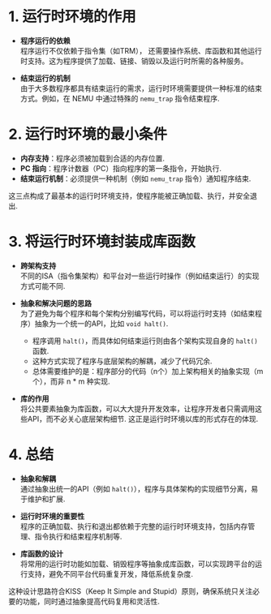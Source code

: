 
# 1. 运行时环境的作用

- **程序运行的依赖**  
  程序运行不仅依赖于指令集（如TRM）， 还需要操作系统、库函数和其他运行时支持。这为程序提供了加载、链接、销毁以及运行时所需的各种服务。

- **结束运行的机制**  
  由于大多数程序都具有结束运行的需求，运行时环境需要提供一种标准的结束方式。例如，在 NEMU 中通过特殊的 `nemu_trap` 指令结束程序.

# 2. 运行时环境的最小条件

- **内存支持**：程序必须被加载到合适的内存位置.
- **PC 指向**：程序计数器（PC）指向程序的第一条指令，开始执行.
- **结束运行机制**：必须提供一种机制（例如 `nemu_trap` 指令）通知程序结束.

这三点构成了最基本的运行时环境支持，使程序能被正确加载、执行，并安全退出.

# 3. 将运行时环境封装成库函数

- **跨架构支持**  
  不同的ISA（指令集架构）和平台对一些运行时操作（例如结束运行）的实现方式可能不同.

- **抽象和解决问题的思路**  
  为了避免为每个程序和每个架构分别编写代码，可以将运行时支持（如结束程序）抽象为一个统一的API，比如 `void halt()`.
  - 程序调用 `halt()`，而具体如何结束运行则由各个架构实现自身的 `halt()` 函数.
  - 这种方式实现了程序与底层架构的解耦，减少了代码冗余.
  - 总体需要维护的是：程序部分的代码（n个）加上架构相关的抽象实现（m个），而非 n * m 种实现.

- **库的作用**  
  将公共要素抽象为库函数，可以大大提升开发效率，让程序开发者只需调用这些API，而不必关心底层架构细节. 这正是运行时环境以库的形式存在的体现.

# 4. 总结

- **抽象和解耦**  
  通过抽象出统一的API（例如 `halt()`），程序与具体架构的实现细节分离，易于维护和扩展.

- **运行时环境的重要性**  
  程序的正确加载、执行和退出都依赖于完整的运行时环境支持，包括内存管理、指令执行和结束程序机制等.

- **库函数的设计**  
  将常用的运行时功能如加载、销毁程序等抽象成库函数，可以实现跨平台的运行支持，避免不同平台代码重复开发，降低系统复杂度.

这种设计思路符合KISS（Keep It Simple and Stupid）原则，确保系统只关注必要的功能，同时通过抽象提高代码复用和灵活性.